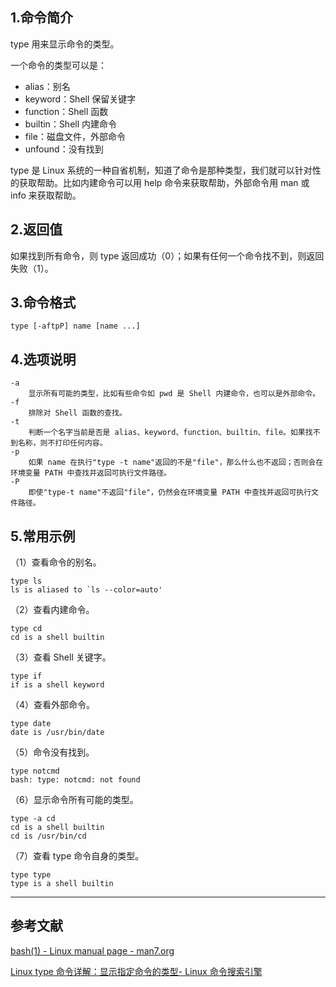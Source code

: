 ## 1.命令简介
type 用来显示命令的类型。

一个命令的类型可以是：

- alias：别名
- keyword：Shell 保留关键字
- function：Shell 函数
- builtin：Shell 内建命令
- file：磁盘文件，外部命令
- unfound：没有找到

type 是 Linux 系统的一种自省机制，知道了命令是那种类型，我们就可以针对性的获取帮助。比如内建命令可以用 help 命令来获取帮助，外部命令用 man 或 info 来获取帮助。

## 2.返回值
如果找到所有命令，则 type 返回成功（0）；如果有任何一个命令找不到，则返回失败（1）。

## 3.命令格式

```shell
type [-aftpP] name [name ...]
```

## 4.选项说明

```shell
-a
	显示所有可能的类型，比如有些命令如 pwd 是 Shell 内建命令，也可以是外部命令。
-f
	排除对 Shell 函数的查找。
-t
	判断一个名字当前是否是 alias、keyword、function、builtin、file。如果找不到名称，则不打印任何内容。
-p
	如果 name 在执行"type -t name"返回的不是"file"，那么什么也不返回；否则会在环境变量 PATH 中查找并返回可执行文件路径。
-P
	即使"type-t name"不返回"file"，仍然会在环境变量 PATH 中查找并返回可执行文件路径。
```
## 5.常用示例
（1）查看命令的别名。

```shell
type ls
ls is aliased to `ls --color=auto'
```

（2）查看内建命令。

```shell
type cd
cd is a shell builtin
```

（3）查看 Shell 关键字。

```shell
type if
if is a shell keyword
```
（4）查看外部命令。

```shell
type date
date is /usr/bin/date
```

（5）命令没有找到。

```shell
type notcmd
bash: type: notcmd: not found
```

（6）显示命令所有可能的类型。

```shell
type -a cd
cd is a shell builtin
cd is /usr/bin/cd
```

（7）查看 type 命令自身的类型。

```shell
type type
type is a shell builtin
```

---
## 参考文献
[bash(1) - Linux manual page - man7.org](https://www.man7.org/linux/man-pages/man1/bash.1.html)

[Linux type 命令详解：显示指定命令的类型- Linux 命令搜索引擎](https://wangchujiang.com/linux-command/c/type.html)

<Vssue title="type-builtin" />